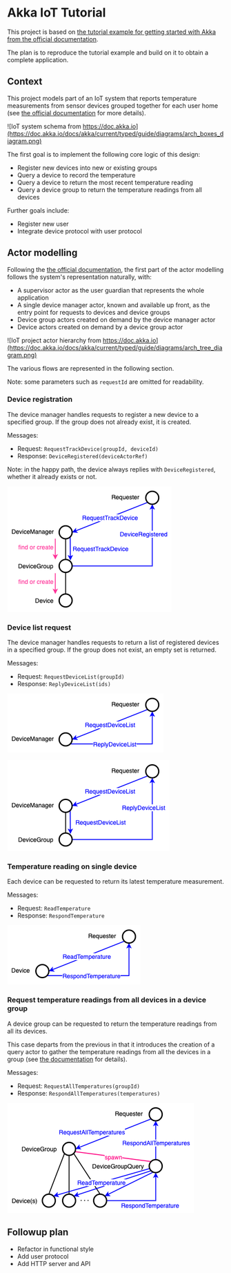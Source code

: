 # Akka IoT Tutorial

This project is based on [the tutorial example for getting started with Akka from the official documentation](https://doc.akka.io/docs/akka/current/typed/guide/tutorial.html).

The plan is to reproduce the tutorial example and build on it to obtain a complete application.

## Context

This project models part of an IoT system that reports temperature measurements from sensor devices grouped together 
for each user home (see [the official documentation](https://doc.akka.io/docs/akka/current/typed/guide/tutorial.html) for more 
details).

![IoT system schema from https://doc.akka.io](https://doc.akka.io/docs/akka/current/typed/guide/diagrams/arch_boxes_diagram.png)

The first goal is to implement the following core logic of this design:
* Register new devices into new or existing groups
* Query a device to record the temperature
* Query a device to return the most recent temperature reading
* Query a device group to return the temperature readings from all devices

Further goals include:
* Register new user
* Integrate device protocol with user protocol

## Actor modelling

Following the [the official documentation](https://doc.akka.io/docs/akka/current/typed/guide/tutorial_2.html), the 
first part of the actor modelling follows the system's representation naturally, with:
* A supervisor actor as the user guardian that represents the whole application
* A single device manager actor, known and available up front, as the entry point for requests to devices and device 
  groups
* Device group actors created on demand by the device manager actor
* Device actors created on demand by a device group actor

![IoT project actor hierarchy from https://doc.akka.io](https://doc.akka.io/docs/akka/current/typed/guide/diagrams/arch_tree_diagram.png)

The various flows are represented in the following section.

Note: some parameters such as `requestId` are omitted for readability. 

### Device registration

The device manager handles requests to register a new device to a specified group. If the group does not already 
exist, it is created.

Messages:
* Request: `RequestTrackDevice(groupId, deviceId)`
* Response: `DeviceRegistered(deviceActorRef)`

Note: in the happy path, the device always replies with `DeviceRegistered`, whether it already exists or not.

![Device registration actor flow](doc/device-registration-flow.png)

### Device list request

The device manager handles requests to return a list of registered devices in a specified group. If the group does 
not exist, an empty set is returned.

Messages:
* Request: `RequestDeviceList(groupId)`
* Response: `ReplyDeviceList(ids)`

![Device list request actor flow for non existent group](doc/device-list-nogroup-flow.png)

![Device list request actor flow for existing group](doc/device-list-group-flow.png)

### Temperature reading on single device

Each device can be requested to return its latest temperature measurement.

Messages:
* Request: `ReadTemperature`
* Response: `RespondTemperature`

![Device temperature reading actor flow](doc/device-read-temperature-flow.png)

### Request temperature readings from all devices in a device group

A device group can be requested to return the temperature readings from all its devices.

This case departs from the previous in that it introduces the creation of a query actor to gather the temperature 
readings from all the devices in a group (see [the documentation](https://doc.akka.io/docs/akka/current/typed/guide/tutorial_5.html) for details).

Messages:
* Request: `RequestAllTemperatures(groupId)`
* Response: `RespondAllTemperatures(temperatures)`

![Temperature readings from all devices in a group actor flow](doc/device-group-read-all-temperatures-flow.png)

## Followup plan

* Refactor in functional style
* Add user protocol
* Add HTTP server and API
